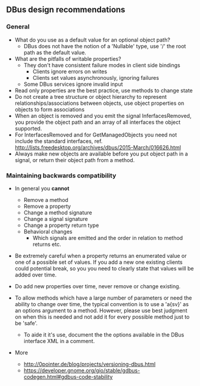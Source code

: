 ## DBus design recommendations
### General
* What do you use as a default value for an optional object path?
  * DBus does not have the notion of a 'Nullable' type, use '/' the root path as the default value.
* What are the pitfalls of writable properties?
  * They don't have consistent failure modes in client side bindings
     * Clients ignore errors on writes
     * Clients set values asynchronously, ignoring failures
  * Some DBus services ignore invalid input
* Read only properties are the best practice, use methods to change state
* Do not create a tree structure or object hierarchy to represent relationships/associations between objects, use object properties on objects to form associations
* When an object is removed and you emit the signal InferfacesRemoved, you provide the object path and an array of all interfaces the object supported.
* For InterfacesRemoved and for GetManagedObjects you need not include the standard interfaces, ref. http://lists.freedesktop.org/archives/dbus/2015-March/016626.html
* Always make new objects are available before you put object path in a
signal, or return their object path from a method.


### Maintaining backwards compatibility
* In general you **cannot**
  * Remove a method
  * Remove a property
  * Change a method signature
  * Change a signal signature
  * Change a property return type
  * Behavioral changes
    * Which signals are emitted and the order in relation to method returns etc.

* Be extremely careful when a property returns an enumerated value or one of a possible set of values.  If you add a new one existing clients could potential break, so you you need to clearly state that values will be added over time.

* Do add new properties over time, never remove or change existing.
* To allow methods which have a large number of parameters or need the ability to change over time, the typical convention is to use a 'a{sv}' as an options argument to a method.  However, please use best judgment on when this is needed and not add it for every possible method just to be 'safe'.
   * To aide it it's use, document the the options available in the DBus interface XML in a comment.
* More
    * http://0pointer.de/blog/projects/versioning-dbus.html
    * https://developer.gnome.org/gio/stable/gdbus-codegen.html#gdbus-code-stability
